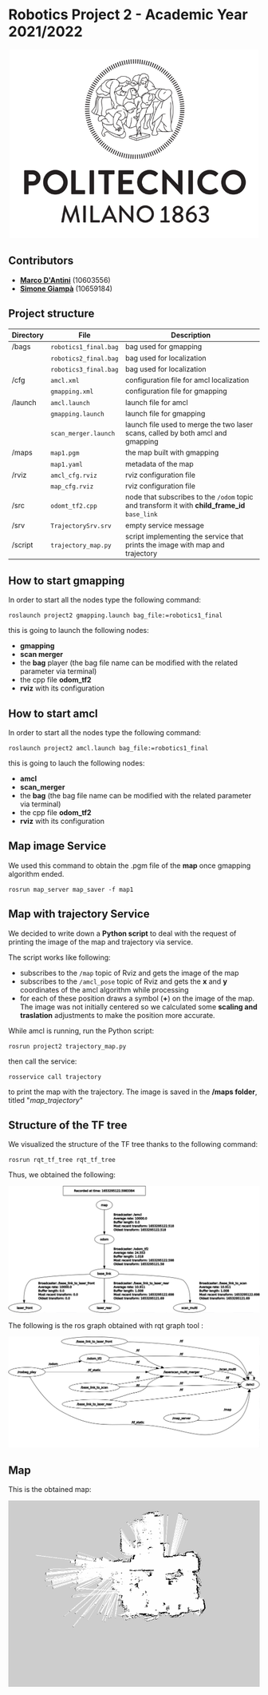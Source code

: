 
# Robotics Project 2 - Academic Year 2021/2022

<p align="center">
  <img width="500" src="images/polimi_logo.png" alt="PoliMi Logo" />
  <br>
</p>

## Contributors

- [__Marco D'Antini__](https://github.com/DantiniMarco) (10603556)
- [__Simone Giampà__](https://github.com/SimonGiampy) (10659184)


## Project structure

|Directory|File|Description|
|---------------|---------|-----------|
| /bags |  `robotics1_final.bag` | bag used for gmapping
|  |  `robotics2_final.bag`| bag used for localization 
|  |  `robotics3_final.bag`| bag used for localization 
| /cfg | `amcl.xml` | configuration file for amcl localization 
|  | `gmapping.xml` | configuration file for gmapping 
| /launch | `amcl.launch` | launch file for amcl 
|  | `gmapping.launch` | launch file for gmapping 
|  | `scan_merger.launch` | launch file used to merge the two laser scans, called by both amcl and gmapping
| /maps | `map1.pgm` | the map built with gmapping 
|  | `map1.yaml` | metadata of the map 
| /rviz | `amcl_cfg.rviz` | rviz configuration file 
|  | `map_cfg.rviz` | rviz configuration file 
| /src | `odomt_tf2.cpp` | node that subscribes to the `/odom` topic and transform it with __child_frame_id__ `base_link`
| /srv | `TrajectorySrv.srv` | empty service message
| /script | `trajectory_map.py` | script implementing the service that prints the image with map and trajectory 

## How to start gmapping

In order to start all the nodes type the following command:

```
roslaunch project2 gmapping.launch bag_file:=robotics1_final
```

this is going to launch the following nodes: 
- __gmapping__ 
- __scan merger__ 
- the __bag__ player (the bag file name can be modified with the related parameter via terminal)
- the cpp file __odom_tf2__
- __rviz__ with its configuration
## How to start amcl 

In order to start all the nodes type the following command:

```
roslaunch project2 amcl.launch bag_file:=robotics1_final
```

this is going to lauch the following nodes: 
- __amcl__ 
- __scan_merger__
- the __bag__ (the bag file name can be modified with the related parameter via terminal)
- the cpp file __odom_tf2__
- __rviz__ with its configuration

## Map image Service
We used this command to obtain the .pgm file of the __map__ once gmapping algorithm ended.
```
rosrun map_server map_saver -f map1
```
## Map with trajectory Service
We decided to write down a __Python script__ to deal with the request of printing the image of the map and trajectory via service. 

The script works like following: 
- subscribes to the `/map` topic of Rviz and gets the image of the map
- subscribes to the `/amcl_pose` topic of Rviz and gets the __x__ and __y__ coordinates of the amcl algorithm while processing
- for each of these position draws a symbol (__+__) on the image of the map. The image was not initially centered so we calculated some __scaling and traslation__ adjustments to make the position more accurate.

While amcl is running, run the Python script:
```
rosrun project2 trajectory_map.py
```
then call the service:
```
rosservice call trajectory
```

to print the map with the trajectory. The image is saved in the __/maps folder__, titled "_map_trajectory_" 
## Structure of the TF tree

We visualized the structure of the TF tree thanks to the following command:

```
rosrun rqt_tf_tree rqt_tf_tree
```

Thus, we obtained the following:

<p align="center">
  <img src="images/tf_tree.png" alt="TF Tree" />
  <br>
</p>

The following is the ros graph obtained with rqt graph tool :

<p align="center">
  <img src="images/rosgraph.png" alt="rosgraph" />
  <br>
</p>

## Map 

This is the obtained map: 
<p align="center">
  <img src="images/map1.png" alt="map1" />
  <br>
</p>






